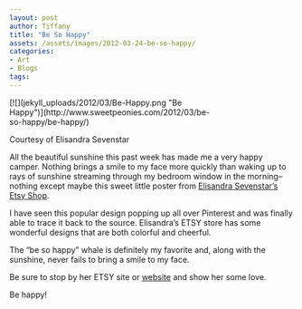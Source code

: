 ```yaml
---
layout: post
author: Tiffany
title: "Be So Happy"
assets: /assets/images/2012-03-24-be-so-happy/
categories: 
- Art
- Blogs
tags: 
---
```


<div id="attachment_3656" style="width: 365px" class="wp-caption alignleft">[![](jekyll_uploads/2012/03/Be-Happy.png "Be Happy")](http://www.sweetpeonies.com/2012/03/be-so-happy/be-happy/)

Courtesy of Elisandra Sevenstar

</div>

All the beautiful sunshine this past week has made me a very happy camper. Nothing brings a smile to my face more quickly than waking up to rays of sunshine streaming through my bedroom window in the morning–nothing except maybe this sweet little poster from [Elisandra Sevenstar’s Etsy Shop](http://www.etsy.com/shop/sevenstar?utm_source=convo&utm_medium=trans_email&utm_campaign=convo_html&page=1).

I have seen this popular design popping up all over Pinterest and was finally able to trace it back to the source. Elisandra’s ETSY store has some wonderful designs that are both colorful and cheerful.

The “be so happy” whale is definitely my favorite and, along with the sunshine, never fails to bring a smile to my face.

Be sure to stop by her ETSY site or [website](http://elisandraillustration.wordpress.com/) and show her some love.

Be happy!